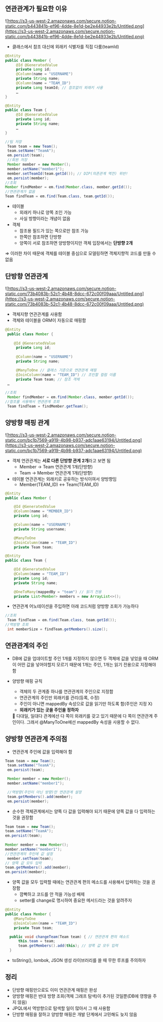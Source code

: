 ## 연관관계가 필요한 이유

![https://s3-us-west-2.amazonaws.com/secure.notion-static.com/b443841b-ef96-4dde-8e1d-be2e44933e2b/Untitled.png](https://s3-us-west-2.amazonaws.com/secure.notion-static.com/b443841b-ef96-4dde-8e1d-be2e44933e2b/Untitled.png)

- 클래스에서 참조 대신에 외래키 식별자를 직접 다룸(teamId)

```java
@Entity
public class Member {
	 @Id @GeneratedValue
	 private Long id;
	 @Column(name = "USERNAME")
	 private String name;
	 @Column(name = "TEAM_ID")
	 private Long teamId; // 참조없이 외래키 사용
	 …
}

@Entity
public class Team {
	 @Id @GeneratedValue
	 private Long id;
	 private String name;
	 …
}
```

```java
//팀 저장
 Team team = new Team();
 team.setName("TeamA");
 em.persist(team);
 //회원 저장
 Member member = new Member();
 member.setName("member1");
 member.setTeamId(team.getId()); // DIP(의존관계 역전) 위반!
 em.persist(member);
//조회
Member findMember = em.find(Member.class, member.getId());
//연관관계가 없음
Team findTeam = em.find(Team.class, team.getId());
```

- 테이블
    - 외래키 하나로 양쪽 조인 가능
    - 사실 방향이라는 개념이 없음
- 객체
    - 참조용 필드가 있는 쪽으로만 참조 가능
    - 한쪽만 참조하면 단방향
    - 양쪽이 서로 참조하면 양방향이지만 객체 입장에서는 **단방향 2개**

⇒ 이러한 차이 때문에 객체를 테이블 중심으로 모델링하면 객체지향적 코드를 만들 수 없음 

## 단방향 연관관계

![https://s3-us-west-2.amazonaws.com/secure.notion-static.com/73b4083b-52c1-4b48-8dcc-672c00f09aaa/Untitled.png](https://s3-us-west-2.amazonaws.com/secure.notion-static.com/73b4083b-52c1-4b48-8dcc-672c00f09aaa/Untitled.png)

- 객체지향 연관관계를 사용함
- 객체와 테이블을 ORM이 자동으로 매핑함

```java
@Entity
 public class Member {
 
	@Id @GeneratedValue
	 private Long id;
	
	 @Column(name = "USERNAME")
	 private String name;

	 @ManyToOne // 클래스 기준으로 연관관계 매핑
	 @JoinColumn(name = "TEAM_ID") // 조인할 컬럼 이름
	 private Team team; // 참조 객체
 …

//조회
 Member findMember = em.find(Member.class, member.getId());
//참조를 사용해서 연관관계 조회
 Team findTeam = findMember.getTeam();
```

## 양방향 매핑 관계

![https://s3-us-west-2.amazonaws.com/secure.notion-static.com/bc1b7569-a919-4b98-b937-adc1aae63194/Untitled.png](https://s3-us-west-2.amazonaws.com/secure.notion-static.com/bc1b7569-a919-4b98-b937-adc1aae63194/Untitled.png)

- 객체 연관관계는 **서로 다른 단방향 관계** **2개**라고 보면 됨
    - Member → Team 연관관계 1개(단방향)
    - Team →  Member 연관관계 1개(단방향)
- 테이블 연관관계는 외래키로 공유하는 방식이여서 양방향임
    - Member(TEAM_ID) ↔ Team(TEAM_ID)

```java
@Entity
public class Member {

    @Id @GeneratedValue
    @Column(name = "MEMBER_ID")
    private Long id;

    @Column(name = "USERNAME")
    private String username;

    @ManyToOne
    @JoinColumn(name = "TEAM_ID")
    private Team team;
```

```java
@Entity
public class Team {

    @Id @GeneratedValue
    @Column(name = "TEAM_ID")
    private Long id;
    private String name;

    @OneToMany(mappedBy = "team") // 읽기 전용
    private List<Member> members = new ArrayList<>();
```

- 연관관계 어노테이션을 주입하면 아래 코드처럼 양방향 조회가 가능하다

```java
//조회
 Team findTeam = em.find(Team.class, team.getId());
//역방향 조회
 int memberSize = findTeam.getMembers().size(); 
```

## 연관관계의 주인

- DB에 값을 업데이트할 주인 1개를 지정하지 않으면 두 객체에 값을 넣었을 때 ORM이 어떤 값을 넣어야할지 모르기 때문에 1개는 주인, 1개는 읽기 전용으로 지정해야함
- 양방향 매핑 규칙
    - 객체의 두 관계중 하나를 연관관계의 주인으로 지정함
    - 연관관계의 주인만 외래키를 관리(등록, 수정)
    - 주인이 아니면 mappedBy 속성으로 값을 읽기만 하도록 함(주인은 지정 X)
    - **외래키가 있는 곳을 주인을 정하자**
    
    <aside>
    📌 다대일, 일대다 관계에선 다 쪽이 외래키를 갖고 있기 때문에 다 쪽이 연관관계 주인이다. 그래서 @ManyToOne에선 mappedBy 속성을 사용할 수 없다.
    
    </aside>
    

## 양방향 연관관계 주의점

- 연관관계 주인에 값을 입력해야 함

```java
Team team = new Team();
 team.setName("TeamA");
 em.persist(team);

 Member member = new Member();
 member.setName("member1");

 //역방향(주인이 아닌 방향)만 연관관계 설정
 team.getMembers().add(member);
 em.persist(member);
```

- 순수한 객체관계에서는 양쪽 다 값을 입력해야 되기 때문에 양쪽 값을 다 입력하는 것을 권장함

```java
Team team = new Team();
team.setName("TeamA");
em.persist(team);
 
Member member = new Member();
member.setName("member1");
//연관관계의 주인에 값 설정
 member.setTeam(team); 
// 양쪽 값 모두 입력
team.getMembers().add(member);
em.persist(member);
```

- 양쪽 값을 모두 입력할 때에는 연관관계 편의 메소드를 사용해서 입력하는 것을 권장함
    - 깜빡하고 코드를 안 적을 가능성 배제
    - setter를 change로 명시하여 중요한 메서드라는 것을 알려주자

```java
@Entity
public class Member {
	@ManyToOne
	@JoinColumn(name = "TEAM_ID")
	private Team team;

  public void changeTeam(Team team) { // 연관관계 편의 메소드
      this.team = team;
      team.getMembers().add(this); // 양쪽 값 모두 입력
  }
```

- toString(), lombok, JSON 생성 라이브러리를 쓸 때 무한 루프를 주의하자

## 정리

- 단방향 매핑만으로도 이미 연관관계 매핑은 완성
- 양방향 매핑은 반대 방향 조회(객체 그래프 탐색)이 추가된 것일뿐(DB에 영향을 주지 않음)
- JPQL에서 역방향으로 탐색할 일이 많아서 그 때 사용함
- 단방향 매핑을 잘하고 양방향 매핑은 개발 단계에서 고민해도 늦지 않음
